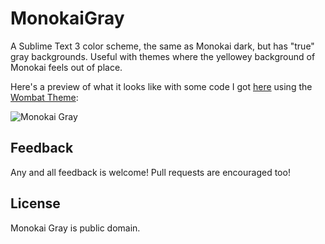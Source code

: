 MonokaiGray
===========

A Sublime Text 3 color scheme, the same as Monokai dark, but has "true" gray backgrounds. Useful with themes where the yellowey background of Monokai feels out of place.

Here's a preview of what it looks like with some code I got [here](https://wiki.python.org/moin/SimplePrograms) using the [Wombat Theme](https://sublime.wbond.net/packages/Wombat%20Theme):

![Monokai Gray](http://bit.ly/MonokaiGraySample1)

Feedback
--------

Any and all feedback is welcome! Pull requests are encouraged too!

License
-------

Monokai Gray is public domain.
